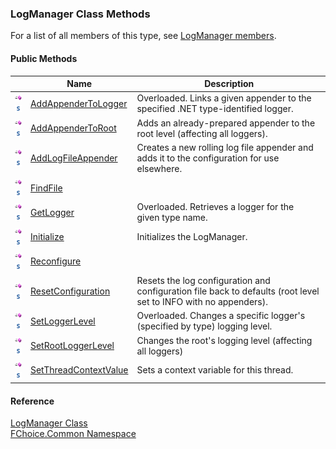 ﻿### LogManager Class Methods

For a list of all members of this type, see [LogManager members](FChoice.Common~FChoice.Common.LogManager_members.md).

#### Public Methods

|   | Name | Description |
| --- | --- | --- |
| ![Public Method](dotnetimages/publicMethod.png)![static (Shared in Visual Basic)](dotnetimages/static.png) | [AddAppenderToLogger](FChoice.Common~FChoice.Common.LogManager~AddAppenderToLogger.md) | Overloaded. Links a given appender to the specified .NET type-identified logger.   |
| ![Public Method](dotnetimages/publicMethod.png)![static (Shared in Visual Basic)](dotnetimages/static.png) | [AddAppenderToRoot](FChoice.Common~FChoice.Common.LogManager~AddAppenderToRoot.md) | Adds an already-prepared appender to the root level (affecting all loggers).   |
| ![Public Method](dotnetimages/publicMethod.png)![static (Shared in Visual Basic)](dotnetimages/static.png) | [AddLogFileAppender](FChoice.Common~FChoice.Common.LogManager~AddLogFileAppender.md) | Creates a new rolling log file appender and adds it to the configuration for use elsewhere.   |
| ![Public Method](dotnetimages/publicMethod.png)![static (Shared in Visual Basic)](dotnetimages/static.png) | [FindFile](FChoice.Common~FChoice.Common.LogManager~FindFile.md) |   |
| ![Public Method](dotnetimages/publicMethod.png)![static (Shared in Visual Basic)](dotnetimages/static.png) | [GetLogger](FChoice.Common~FChoice.Common.LogManager~GetLogger.md) | Overloaded. Retrieves a logger for the given type name.   |
| ![Public Method](dotnetimages/publicMethod.png)![static (Shared in Visual Basic)](dotnetimages/static.png) | [Initialize](FChoice.Common~FChoice.Common.LogManager~Initialize.md) | Initializes the LogManager.   |
| ![Public Method](dotnetimages/publicMethod.png)![static (Shared in Visual Basic)](dotnetimages/static.png) | [Reconfigure](FChoice.Common~FChoice.Common.LogManager~Reconfigure().md) |   |
| ![Public Method](dotnetimages/publicMethod.png)![static (Shared in Visual Basic)](dotnetimages/static.png) | [ResetConfiguration](FChoice.Common~FChoice.Common.LogManager~ResetConfiguration.md) | Resets the log configuration and configuration file back to defaults (root level set to INFO with no appenders).   |
| ![Public Method](dotnetimages/publicMethod.png)![static (Shared in Visual Basic)](dotnetimages/static.png) | [SetLoggerLevel](FChoice.Common~FChoice.Common.LogManager~SetLoggerLevel.md) | Overloaded. Changes a specific logger's (specified by type) logging level.   |
| ![Public Method](dotnetimages/publicMethod.png)![static (Shared in Visual Basic)](dotnetimages/static.png) | [SetRootLoggerLevel](FChoice.Common~FChoice.Common.LogManager~SetRootLoggerLevel.md) | Changes the root's logging level (affecting all loggers)   |
| ![Public Method](dotnetimages/publicMethod.png)![static (Shared in Visual Basic)](dotnetimages/static.png) | [SetThreadContextValue](FChoice.Common~FChoice.Common.LogManager~SetThreadContextValue.md) | Sets a context variable for this thread.   |





#### Reference

[LogManager Class](FChoice.Common~FChoice.Common.LogManager.md)  
[FChoice.Common Namespace](FChoice.Common~FChoice.Common_namespace.md)